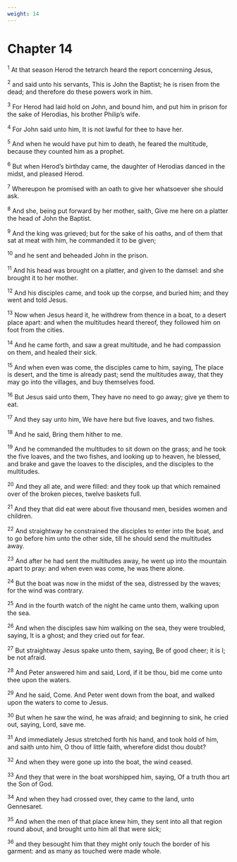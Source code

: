 ```yaml
---
weight: 14
---
```


# Chapter 14

<sup>1</sup> At that season Herod the tetrarch heard the report concerning Jesus, 

<sup>2</sup> and said unto his servants, This is John the Baptist; he is risen from the dead; and therefore do these powers work in him. 

<sup>3</sup> For Herod had laid hold on John, and bound him, and put him in prison for the sake of Herodias, his brother Philip’s wife. 

<sup>4</sup> For John said unto him, It is not lawful for thee to have her. 

<sup>5</sup> And when he would have put him to death, he feared the multitude, because they counted him as a prophet. 

<sup>6</sup> But when Herod’s birthday came, the daughter of Herodias danced in the midst, and pleased Herod. 

<sup>7</sup> Whereupon he promised with an oath to give her whatsoever she should ask. 

<sup>8</sup> And she, being put forward by her mother, saith, Give me here on a platter the head of John the Baptist. 

<sup>9</sup> And the king was grieved; but for the sake of his oaths, and of them that sat at meat with him, he commanded it to be given; 

<sup>10</sup> and he sent and beheaded John in the prison. 

<sup>11</sup> And his head was brought on a platter, and given to the damsel: and she brought it to her mother. 

<sup>12</sup> And his disciples came, and took up the corpse, and buried him; and they went and told Jesus. 

<sup>13</sup> Now when Jesus heard it, he withdrew from thence in a boat, to a desert place apart: and when the multitudes heard thereof, they followed him on foot from the cities. 

<sup>14</sup> And he came forth, and saw a great multitude, and he had compassion on them, and healed their sick. 

<sup>15</sup> And when even was come, the disciples came to him, saying, The place is desert, and the time is already past; send the multitudes away, that they may go into the villages, and buy themselves food. 

<sup>16</sup> But Jesus said unto them, They have no need to go away; give ye them to eat. 

<sup>17</sup> And they say unto him, We have here but five loaves, and two fishes. 

<sup>18</sup> And he said, Bring them hither to me. 

<sup>19</sup> And he commanded the multitudes to sit down on the grass; and he took the five loaves, and the two fishes, and looking up to heaven, he blessed, and brake and gave the loaves to the disciples, and the disciples to the multitudes. 

<sup>20</sup> And they all ate, and were filled: and they took up that which remained over of the broken pieces, twelve baskets full. 

<sup>21</sup> And they that did eat were about five thousand men, besides women and children. 

<sup>22</sup> And straightway he constrained the disciples to enter into the boat, and to go before him unto the other side, till he should send the multitudes away. 

<sup>23</sup> And after he had sent the multitudes away, he went up into the mountain apart to pray: and when even was come, he was there alone. 

<sup>24</sup> But the boat was now in the midst of the sea, distressed by the waves; for the wind was contrary. 

<sup>25</sup> And in the fourth watch of the night he came unto them, walking upon the sea. 

<sup>26</sup> And when the disciples saw him walking on the sea, they were troubled, saying, It is a ghost; and they cried out for fear. 

<sup>27</sup> But straightway Jesus spake unto them, saying, Be of good cheer; it is I; be not afraid. 

<sup>28</sup> And Peter answered him and said, Lord, if it be thou, bid me come unto thee upon the waters. 

<sup>29</sup> And he said, Come. And Peter went down from the boat, and walked upon the waters to come to Jesus. 

<sup>30</sup> But when he saw the wind, he was afraid; and beginning to sink, he cried out, saying, Lord, save me. 

<sup>31</sup> And immediately Jesus stretched forth his hand, and took hold of him, and saith unto him, O thou of little faith, wherefore didst thou doubt? 

<sup>32</sup> And when they were gone up into the boat, the wind ceased. 

<sup>33</sup> And they that were in the boat worshipped him, saying, Of a truth thou art the Son of God. 

<sup>34</sup> And when they had crossed over, they came to the land, unto Gennesaret. 

<sup>35</sup> And when the men of that place knew him, they sent into all that region round about, and brought unto him all that were sick; 

<sup>36</sup> and they besought him that they might only touch the border of his garment: and as many as touched were made whole. 


